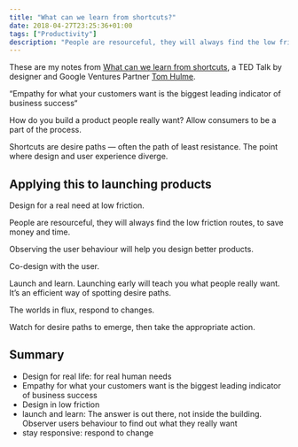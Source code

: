 ```yaml
---
title: "What can we learn from shortcuts?"
date: 2018-04-27T23:25:36+01:00
tags: ["Productivity"]
description: "People are resourceful, they will always find the low friction routes, to save money and time. Design for a real need at low friction."
---
```


These are my notes from [What can we learn from shortcuts](https://www.ted.com/talks/tom_hulme_what_can_we_learn_from_shortcuts), a TED Talk by designer and Google Ventures Partner [Tom Hulme](https://twitter.com/thulme).

“Empathy for what your customers want is the biggest leading indicator of business success“

How do you build a product people really want? Allow consumers to be a part of the process.

Shortcuts are desire paths — often the path of least resistance.
The point where design and user experience diverge.

## Applying this to launching products

Design for a real need at low friction.

People are resourceful, they will always find the low friction routes, to save money and time.

Observing the user behaviour will help you design better products.

Co-design with the user.

Launch and learn. Launching early will teach you what people really want. It’s an efficient way of spotting desire paths.

The worlds in flux, respond to changes.

Watch for desire paths to emerge, then take the appropriate action.

## Summary

- Design for real life: for real human needs
- Empathy for what your customers want is the biggest leading indicator of business success
- Design in low friction
- launch and learn: The answer is out there, not inside the building. Observer users behaviour to find out what they really want
- stay responsive: respond to change
